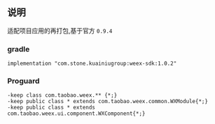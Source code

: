 


## 说明

适配项目应用的再打包,基于官方 `0.9.4`

### gradle

```
implementation "com.stone.kuainiugroup:weex-sdk:1.0.2"
```

### Proguard

```
-keep class com.taobao.weex.** {*;}
-keep public class * extends com.taobao.weex.common.WXModule{*;}
-keep public class * extends com.taobao.weex.ui.component.WXComponent{*;}
```
